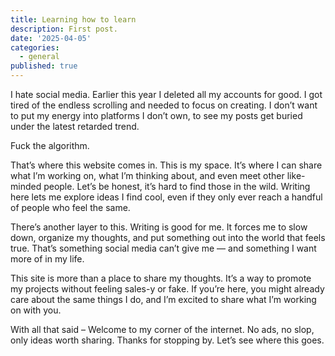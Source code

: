 ```yaml
---
title: Learning how to learn
description: First post.
date: '2025-04-05'
categories:
  - general
published: true
---
```


I hate social media. Earlier this year I deleted all my accounts for good. I got tired of the endless scrolling and needed to focus on creating. I don’t want to put my energy into platforms I don’t own, to see my posts get buried under the latest retarded trend.

Fuck the algorithm.

That’s where this website comes in. This is my space. It’s where I can share what I’m working on, what I’m thinking about, and even meet other like-minded people. Let’s be honest, it’s hard to find those in the wild. Writing here lets me explore ideas I find cool, even if they only ever reach a handful of people who feel the same.

There’s another layer to this. Writing is good for me. It forces me to slow down, organize my thoughts, and put something out into the world that feels true. That’s something social media can’t give me — and something I want more of in my life.

This site is more than a place to share my thoughts. It’s a way to promote my projects without feeling sales-y or fake. If you’re here, you might already care about the same things I do, and I’m excited to share what I’m working on with you.

With all that said – Welcome to my corner of the internet. No ads, no slop, only ideas worth sharing. Thanks for stopping by. Let’s see where this goes.
